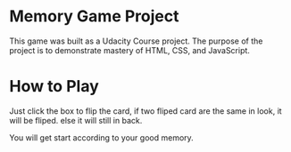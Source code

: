 # Memory Game Project

This game was built as a Udacity Course project. The purpose of the project is to demonstrate mastery of HTML, CSS, and JavaScript.

# How to Play

Just click the box to flip the card, if two fliped card are the same in look, it will be fliped. else it will still in back.

You will get start according to your good memory.